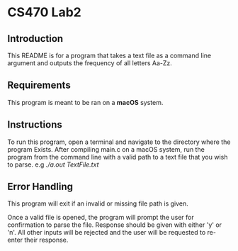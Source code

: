 # CS470 Lab2

## Introduction

This README is for a program that takes a text file as a command line argument and outputs the frequency of all letters Aa-Zz.

## Requirements

This program is meant to be ran on a **macOS** system.

## Instructions

To run this program, open a terminal and navigate to the directory where the program Exists. After compiling main.c on a macOS system, run the program from the command line with a valid path to a text file that you wish to parse. e.g *./a.out TextFile.txt*

## Error Handling

This program will exit if an invalid or missing file path is given.

Once a valid file is opened, the program will prompt the user for confirmation to parse the file. 
Response should be given with either 'y' or 'n'. All other inputs will be rejected and the user will be requested to re-enter their response. 

